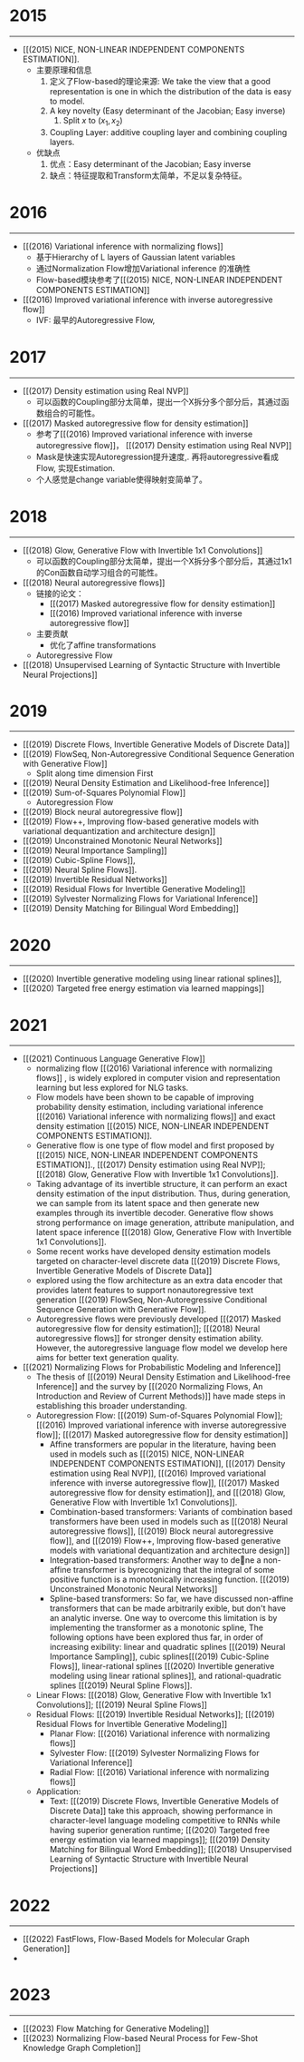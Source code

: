 # 2015
---
- [[(2015) NICE, NON-LINEAR INDEPENDENT COMPONENTS ESTIMATION]].
	- 主要原理和信息
		1. 定义了Flow-based的理论来源: We take the view that a good representation is one in which the distribution of the data is easy to model.
		2. A key novelty (Easy determinant of the Jacobian; Easy inverse)
			1. Split $x$ to $(x_1, x_2)$
		3. Coupling Layer: additive coupling layer and combining coupling layers.
	- 优缺点
		1. 优点：Easy determinant of the Jacobian; Easy inverse
		2. 缺点：特征提取和Transform太简单，不足以复杂特征。
# 2016
---
- [[(2016) Variational inference with normalizing flows]]
	- 基于Hierarchy of L layers of Gaussian latent variables
	- 通过Normalization FIow增加Variational inference 的准确性
	- Flow-based模块参考了[[(2015) NICE, NON-LINEAR INDEPENDENT COMPONENTS ESTIMATION]]
- [[(2016) Improved variational inference with inverse autoregressive flow]]
	- IVF: 最早的Autoregressive Flow,

# 2017
---
-  [[(2017) Density estimation using Real NVP]]
	- 可以函数的Coupling部分太简单，提出一个X拆分多个部分后，其通过函数组合的可能性。
- [[(2017) Masked autoregressive flow for density estimation]]
	- 参考了[[(2016) Improved variational inference with inverse autoregressive flow]]， [[(2017) Density estimation using Real NVP]]
	- Mask是快速实现Autoregression提升速度,. 再将autoregressive看成Flow, 实现Estimation.
	- 个人感觉是change variable使得映射变简单了。

# 2018
---
- [[(2018) Glow, Generative Flow with Invertible 1x1 Convolutions]]
	- 可以函数的Coupling部分太简单，提出一个X拆分多个部分后，其通过1x1的Con函数自动学习组合的可能性。
- [[(2018) Neural autoregressive flows]]
	- 链接的论文：
		- [[(2017) Masked autoregressive flow for density estimation]]
		- [[(2016) Improved variational inference with inverse autoregressive flow]]
	- 主要贡献
		- 优化了affine transformations
	- Autoregressive Flow
- [[(2018) Unsupervised Learning of Syntactic Structure with Invertible Neural Projections]]

# 2019
---
- [[(2019) Discrete Flows, Invertible Generative Models of Discrete Data]]
- [[(2019) FlowSeq, Non-Autoregressive Conditional Sequence Generation with Generative Flow]]
	- Split along time dimension First
- [[(2019) Neural Density Estimation and Likelihood-free Inference]]
- [[(2019) Sum-of-Squares Polynomial Flow]]
	- Autoregression Flow
- [[(2019) Block neural autoregressive flow]]
- [[(2019) Flow++, Improving flow-based generative models with variational dequantization and architecture design]]
-  [[(2019) Unconstrained Monotonic Neural Networks]]
- [[(2019) Neural Importance Sampling]]
- [[(2019)  Cubic-Spline Flows]],
- [[(2019) Neural Spline Flows]].
- [[(2019) Invertible Residual Networks]]
- [[(2019) Residual Flows for Invertible Generative Modeling]]
- [[(2019) Sylvester Normalizing Flows for Variational Inference]]
- [[(2019) Density Matching for Bilingual Word Embedding]]

# 2020
---
- [[(2020) Invertible generative modeling using linear rational splines]],
- [[(2020) Targeted free energy estimation via learned mappings]]

# 2021
---
- [[(2021) Continuous Language Generative Flow]]
	- normalizing flow [[(2016) Variational inference with normalizing flows]] , is widely explored in computer vision and representation learning but less explored for NLG tasks.
	- Flow models have been shown to be capable of improving probability density estimation, including variational inference  [[(2016) Variational inference with normalizing flows]] and exact density estimation [[(2015) NICE, NON-LINEAR INDEPENDENT COMPONENTS ESTIMATION]].
	- Generative flow is one type of flow model and first proposed by  [[(2015) NICE, NON-LINEAR INDEPENDENT COMPONENTS ESTIMATION]]., [[(2017) Density estimation using Real NVP]]; [[(2018) Glow, Generative Flow with Invertible 1x1 Convolutions]].
	- Taking advantage of its invertible structure, it can perform an exact density estimation of the input distribution. Thus, during generation, we can sample from its latent space and then generate new examples through its invertible decoder. Generative flow shows strong performance on image generation, attribute manipulation, and latent space inference [[(2018) Glow, Generative Flow with Invertible 1x1 Convolutions]].
	- Some recent works have developed density estimation models targeted on character-level discrete data  [[(2019) Discrete Flows, Invertible Generative Models of Discrete Data]]
	- explored using the flow architecture as an extra data encoder that provides latent features to support nonautoregressive text generation [[(2019) FlowSeq, Non-Autoregressive Conditional Sequence Generation with Generative Flow]].
	- Autoregressive flows were previously developed [[(2017) Masked autoregressive flow for density estimation]]; [[(2018) Neural autoregressive flows]] for stronger density estimation ability. However, the autoregressive language flow model we develop here aims for better text generation quality.
- [[(2021) Normalizing Flows for Probabilistic Modeling and Inference]]
	- The thesis of [[(2019) Neural Density Estimation and Likelihood-free Inference]]  and the survey by [[(2020 Normalizing Flows, An Introduction and Review of Current Methods)]] have made steps in establishing this broader understanding.
	- Autoregression Flow: [[(2019) Sum-of-Squares Polynomial Flow]]; [[(2016) Improved variational inference with inverse autoregressive flow]]; [[(2017) Masked autoregressive flow for density estimation]]
		- Affine transformers are popular in the literature, having been used in models such as [[(2015) NICE, NON-LINEAR INDEPENDENT COMPONENTS ESTIMATION]], [[(2017) Density estimation using Real NVP]], [[(2016) Improved variational inference with inverse autoregressive flow]], [[(2017) Masked autoregressive flow for density estimation]], and [[(2018) Glow, Generative Flow with Invertible 1x1 Convolutions]].
		- Combination-based transformers: Variants of combination based transformers have been used in models such as [[(2018) Neural autoregressive flows]], [[(2019) Block neural autoregressive flow]], and [[(2019) Flow++, Improving flow-based generative models with variational dequantization and architecture design]]
		- Integration-based transformers: Another way to dene a non-affine transformer is byrecognizing that the integral of some positive function is a monotonically increasing function. [[(2019) Unconstrained Monotonic Neural Networks]]
		- Spline-based transformers: So far, we have discussed non-affine transformers that can be made arbitrarily  exible, but don't have an analytic inverse. One way to overcome this limitation is by implementing the transformer as a monotonic spline, The following options have been explored thus far, in order of increasing exibility: linear and quadratic splines [[(2019) Neural Importance Sampling]], cubic splines[[(2019)  Cubic-Spline Flows]], linear-rational splines [[(2020) Invertible generative modeling using linear rational splines]], and rational-quadratic splines [[(2019) Neural Spline Flows]].
	- Linear Flows: [[(2018) Glow, Generative Flow with Invertible 1x1 Convolutions]]; [[(2019) Neural Spline Flows]]
	- Residual Flows: [[(2019) Invertible Residual Networks]]; [[(2019) Residual Flows for Invertible Generative Modeling]]
		- Planar Flow: [[(2016) Variational inference with normalizing flows]]
		- Sylvester Flow: [[(2019) Sylvester Normalizing Flows for Variational Inference]]
		- Radial Flow: [[(2016) Variational inference with normalizing flows]]
	- Application: 
		- Text: [[(2019) Discrete Flows, Invertible Generative Models of Discrete Data]] take this approach, showing performance in character-level language modeling competitive to RNNs while having superior generation runtime; [[(2020) Targeted free energy estimation via learned mappings]]; [[(2019) Density Matching for Bilingual Word Embedding]]; [[(2018) Unsupervised Learning of Syntactic Structure with Invertible Neural Projections]]

# 2022
---
- [[(2022) FastFlows, Flow-Based Models for Molecular Graph Generation]]
- 
# 2023
---
- [[(2023) Flow Matching for Generative Modeling]]
- [[(2023) Normalizing Flow-based Neural Process for Few-Shot Knowledge Graph Completion]]